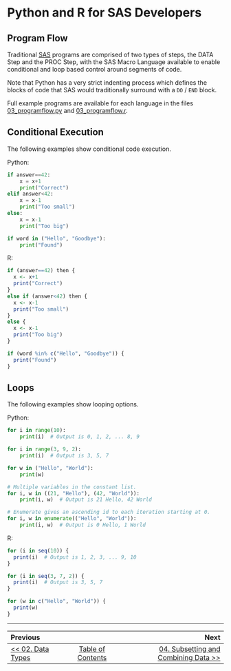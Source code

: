 # Python and R for SAS Developers

## Program Flow

Traditional [SAS](https://www.sas.com/) programs are comprised of two types of steps, the DATA Step and the PROC Step, with the SAS Macro Language available to enable conditional and loop based control around segments of code.

Note that Python has a very strict indenting process which defines the blocks of code that SAS would traditionally surround with a `DO` / `END` block.

Full example programs are available for each language in the files [03_programflow.py](../src/03_programflow.py) and [03_programflow.r](../src/03_programflow.r).

## Conditional Execution

The following examples show conditional code execution.

Python:

```python
if answer==42:
    x = x+1
    print("Correct")
elif answer<42:
    x = x-1
    print("Too small")
else:
    x = x-1
    print("Too big")

if word in ("Hello", "Goodbye"):
    print("Found")
```

R:

```r
if (answer==42) then {
  x <- x+1
  print("Correct")
}
else if (answer<42) then {
  x <- x-1
  print("Too small")
}
else {
  x <- x-1
  print("Too big")
}

if (word %in% c("Hello", "Goodbye")) {
  print("Found")
}
```

## Loops

The following examples show looping options.

Python:

```python
for i in range(10):
    print(i)  # Output is 0, 1, 2, ... 8, 9

for i in range(3, 9, 2):
    print(i)  # Output is 3, 5, 7

for w in ("Hello", "World"):
    print(w)

# Multiple variables in the constant list.
for i, w in ((21, "Hello"), (42, "World")):
    print(i, w)  # Output is 21 Hello, 42 World

# Enumerate gives an ascending id to each iteration starting at 0.
for i, w in enumerate(("Hello", "World")):
    print(i, w)  # Output is 0 Hello, 1 World
```

R:

```r
for (i in seq(10)) {
  print(i)  # Output is 1, 2, 3, ... 9, 10
}

for (i in seq(3, 7, 2)) {
  print(i)  # Output is 3, 5, 7
}

for (w in c("Hello", "World")) {
  print(w)
}
```

---

| Previous       |                | Next           |
|:-------------- |:--------------:| --------------:|
| [&lt;&lt; 02. Data Types](02_DataTypes.md) | [Table of Contents](00_TOC.md) | [04. Subsetting and Combining Data &gt;&gt;](04_SubsetCombine.md) |
